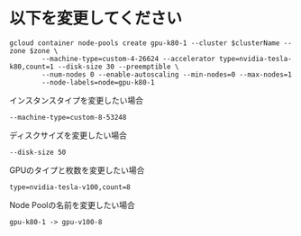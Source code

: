# 以下を変更してください

```:bash
gcloud container node-pools create gpu-k80-1 --cluster $clusterName --zone $zone \
        --machine-type=custom-4-26624 --accelerator type=nvidia-tesla-k80,count=1 --disk-size 30 --preemptible \
        --num-nodes 0 --enable-autoscaling --min-nodes=0 --max-nodes=1
        --node-labels=node=gpu-k80-1

```

インスタンスタイプを変更したい場合

```:bash
--machine-type=custom-8-53248
```

ディスクサイズを変更したい場合

```:bash
--disk-size 50
```

GPUのタイプと枚数を変更したい場合

```:bash
type=nvidia-tesla-v100,count=8
```

Node Poolの名前を変更したい場合

```:bash
gpu-k80-1 -> gpu-v100-8
```
